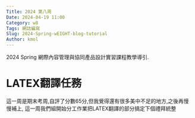 ```yaml
---
Title: 2024 第八周
Date: 2024-04-19 11:00
Category: w8
Tags: 網誌編寫
Slug: 2024-Spring-wEIGHT-blog-tutorial
Author: kmol
---
```


2024 Spring 網際內容管理與協同產品設計實習課程教學導引.

<!-- PELICAN_END_SUMMARY -->

# LATEX翻譯任務
這一周是期末考周,自評了分數65分,但我覺得還有很多美中不足的地方,之後再慢慢補上,
這一周我們組開始分工作業把LATEX翻譯的部分搞定下個禮拜統整
